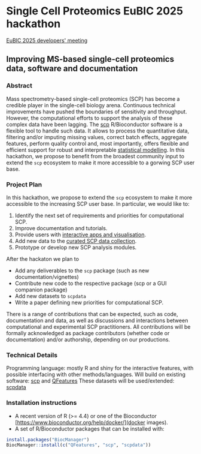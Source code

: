 # Single Cell Proteomics EuBIC 2025 hackathon

[EuBIC 2025 developers' meeting](https://github.com/EuBIC/EuBIC2025/)

## Improving MS-based single-cell proteomics data, software and documentation

### Abstract

Mass spectrometry-based single-cell proteomics (SCP) has become a
credible player in the single-cell biology arena. Continuous technical
improvements have pushed the boundaries of sensitivity and
throughput. However, the computational efforts to support the analysis
of these complex data have been lagging. The
[scp](https://uclouvain-cbio.github.io/scp/) R/Bioconductor software
is a flexible tool to handle such data. It allows to process the
quantitative data, filtering and/or imputing missing values, correct
batch effects, aggregate features, perform quality control and, most
importantly, offers flexible and efficient support for robust and
interpretable [statistical
modelling](https://uclouvain-cbio.github.io/scp/articles/scp_data_modelling.html). In
this hackathon, we propose to benefit from the broadest community
input to extend the `scp` ecosystem to make it more accessible to a
gorwing SCP user base.


### Project Plan

In this hackathon, we propose to extend the `scp` ecosystem to make it
more accessible to the increasing SCP user base. In particular, we
would like to:

1. Identify the next set of requirements and priorities for computational SCP.
2. Improve documentation and tutorials.
3. Provide users with [interactive apps and visualisation](https://uclouvain-cbio.github.io/QFeaturesGUI/articles/scpGUI.html).
4. Add new data to the [curated SCP data collection](https://uclouvain-cbio.github.io/scpdata/).
5. Prototype or develop new SCP analysis modules.

After the hackaton we plan to
- Add any deliverables to the `scp` package (such as new documentation/vignettes)
- Contribute new code to the respective package (scp or a GUI companion package)
- Add new datasets to `scpdata`
- Write a paper defining new priorities for computational SCP.

There is a range of contributions that can be expected, such as code,
documentation and data, as well as discussions and interactions
between computational and experimental SCP practitioners. All
contributions will be formally acknowledged as package contributors
(whether code or documentation) and/or authorship, depending on our
productions.


### Technical Details

Programming language: mostly R and shiny for the interactive features,
with possible interfacing with other methods/languages.  Will build on
existing software: [scp](https://uclouvain-cbio.github.io/scp/) and
[QFeatures](https://rformassspectrometry.github.io/QFeatures/) These
datasets will be used/extended:
[scpdata](https://uclouvain-cbio.github.io/scpdata/)

### Installation instructions


- A recent version of R (>= 4.4) or one of the Bioconductor
  [https://www.bioconductor.org/help/docker/](docker images).
-  A set of R/Bioconductor packages that can be installed with:

```r
install.packages("BiocManager")
BiocManager::install(c("QFeatures", "scp", "scpdata"))
```
